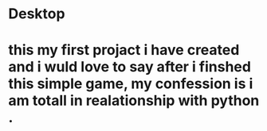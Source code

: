 # Desktop
# this my first projact i have created and i wuld love to say after i finshed this simple game, my confession is i am totall in realationship with python .
